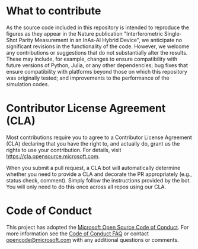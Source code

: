 # What to contribute

As the source code included in this repository is intended to reproduce the figures as they
appear in the Nature publication "Interferometric Single-Shot Parity Measurement in an InAs-Al
Hybrid Device", we anticipate no significant revisions in the functionality of the
code. However, we welcome any contributions or suggestions that do not substantially alter the
results. These may include, for example, changes to ensure compatibility with future versions
of Python, Julia, or any other dependencies; bug fixes that ensure compatibility with platforms
beyond those on which this repository was originally tested; and improvements to the performance
of the simulation codes.

# Contributor License Agreement (CLA)

Most contributions require you to agree to a Contributor License Agreement (CLA) declaring that
you have the right to, and actually do, grant us the rights to use your contribution.
For details, visit https://cla.opensource.microsoft.com.

When you submit a pull request, a CLA bot will automatically determine whether you need to provide
a CLA and decorate the PR appropriately (e.g., status check, comment). Simply follow the instructions
provided by the bot. You will only need to do this once across all repos using our CLA.

# Code of Conduct

This project has adopted the [Microsoft Open Source Code of Conduct](https://opensource.microsoft.com/codeofconduct/).
For more information see the [Code of Conduct FAQ](https://opensource.microsoft.com/codeofconduct/faq/)
or contact [opencode@microsoft.com](mailto:opencode@microsoft.com) with any additional questions or comments.
